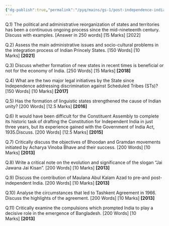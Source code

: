 ```yaml
---
{"dg-publish":true,"permalink":"/pyq/mains/gs-1/post-independence-india-tpy-qs/"}
---
```



Q.1) The political and administrative reorganization of states and territories has been a continuous ongoing process since the mid-nineteenth century. Discuss with examples. [Answer in 250 words] [15 Marks] [2022]

Q.2) Assess the main administrative issues and socio-cultural problems in the integration process of Indian Princely States. [150 Words] [10 Marks] **[2021]**

Q.3) Discuss whether formation of new states in recent times is beneficial or not for the economy of India. [250 Words] [15 Marks] **[2018]**

Q.4) What are the two major legal initiatives by the State since Independence addressing discrimination against Scheduled Tribes (STs)? [150 Words] [10 Marks] **[2017]**

Q.5) Has the formation of linguistic states strengthened the cause of Indian unity? [200 Words] [12.5 Marks] **[2016]**

Q.6) It would have been difficult for the Constituent Assembly to complete its historic task of drafting the Constitution for Independent India in just three years, but its experience gained with the Government of India Act, 1935.Discuss. [200 Words] [12.5 Marks] **[2015]**

Q.7) Critically discuss the objectives of Bhoodan and Gramdan movements initiated by Acharya Vinoba Bhave and their success. [200 Words] [10 Marks] **[2013]**

Q.8) Write a critical note on the evolution and significance of the slogan “Jai Jawana Jai Kisan”. [200 Words] [10 Marks] **[2013]**

Q.9) Discuss the contribution of Maulana Abul Kalam Azad to pre-and post-independent India. [200 Words] [10 Marks] **[2013]**

Q.10) Analyse the circumstances that led to Tashkent Agreement in 1966. Discuss the highlights of the agreement. [200 Words] [10 Marks] **[2013]**

Q.11) Critically examine the compulsions which prompted India to play a decisive role in the emergence of Bangladesh. [200 Words] [10 Marks] **[2013]**